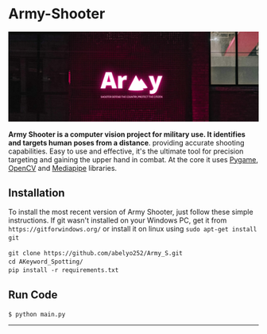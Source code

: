 # Army-Shooter

<p align="center">
  <img src="https://github.com/abelyo252/Army-Shooter/blob/main/resource/army_shooter_logo.png">
</p>


**Army Shooter is a computer vision project for military use. It identifies and targets human poses from a distance**.
providing accurate shooting capabilities. Easy to use and effective, it's the ultimate tool for precision targeting and gaining the upper hand in combat.  At the core it uses [Pygame](https://github.com/pygame), [OpenCV](https://github.com/opencv/opencv) and [Mediapipe](https://github.com/google/mediapipe) libraries. 



## Installation
To install the most recent version of Army Shooter, just follow these simple instructions. If git wasn't installed on your Windows PC, get it from `https://gitforwindows.org/` or install it on linux using `sudo apt-get install git` 

`git clone https://github.com/abelyo252/Army_S.git`<br>
`cd AKeyword_Spotting/`<br>
`pip install -r requirements.txt`<br>



## Run Code

`$ python main.py`
<hr>
